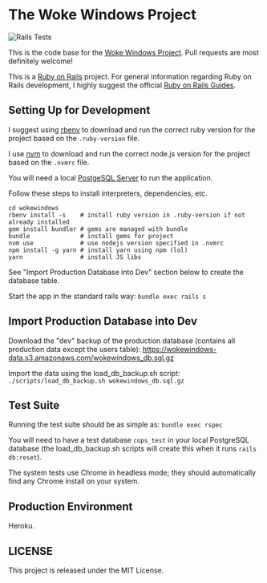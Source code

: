 # The Woke Windows Project

![Rails Tests](https://github.com/nstory/wokewindows/workflows/Rails%20Tests/badge.svg)

This is the code base for the [Woke Windows Project](https://www.wokewindows.org). Pull requests are most definitely welcome!

This is a [Ruby on Rails](https://rubyonrails.org/) project. For general information regarding Ruby on Rails development, I highly suggest the official [Ruby on Rails Guides](https://guides.rubyonrails.org/).

## Setting Up for Development
I suggest using [rbenv](https://github.com/rbenv/rbenv) to download and run the correct ruby version for the project based on the `.ruby-version` file.

I use [nvm](https://github.com/nvm-sh/nvm) to download and run the correct node.js version for the project based on the `.nvmrc` file.

You will need a local [PostgeSQL Server](https://www.postgresql.org/) to run the application.

Follow these steps to install interpreters, dependencies, etc.

```
cd wokewindows
rbenv install -s    # install ruby version in .ruby-version if not already installed
gem install bundler # gems are managed with bundle
bundle              # install gems for project
nvm use             # use nodejs version specified in .nvmrc
npm install -g yarn # install yarn using npm (lol)
yarn                # install JS libs
```

See "Import Production Database into Dev" section below to create the database table.

Start the app in the standard rails way: `bundle exec rails s`

## Import Production Database into Dev
Download the "dev" backup of the production database (contains all production data except the users table):
https://wokewindows-data.s3.amazonaws.com/wokewindows_db.sql.gz

Import the data using the load_db_backup.sh script:
`./scripts/load_db_backup.sh wokewindows_db.sql.gz`

## Test Suite
Running the test suite should be as simple as: `bundle exec rspec`

You will need to have a test database `cops_test` in your local PostgreSQL database (the load_db_backup.sh scripts will create this when it runs `rails db:reset`).

The system tests use Chrome in headless mode; they should automatically find any Chrome install on your system.

## Production Environment
Heroku.

## LICENSE
This project is released under the MIT License.
